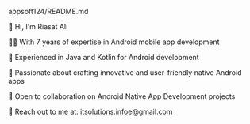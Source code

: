 appsoft124/README.md

👋 Hi, I'm Riasat Ali

👨‍💻 With 7 years of expertise in Android mobile app development

🌟 Experienced in Java and Kotlin for Android development

📱 Passionate about crafting innovative and user-friendly native Android apps

💼 Open to collaboration on Android Native App Development projects

💌 Reach out to me at: itsolutions.infoe@gmail.com
